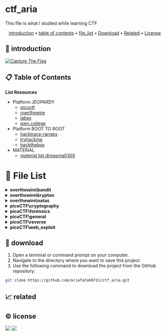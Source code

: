 # ctf_aria

This file is what I studied while learning CTF

<p align="center">
  <a href="#introduction">introduction</a> •
  <a href="#table-of-contents">table of contents</a> •
  <a href="#file-list">file_list</a> •
  <a href="#download">Download</a> •
  <a href="#related">Related</a> •
  <a href="#license">License</a>
</p>

<p id="introduction"></p>

## 🚀 introduction

<p align="left"> 
  <a href="#">
    <img alt="Capture The Flag" src="https://img.shields.io/badge/-Capture%20The%20Flag-FF5733?style=flat-square&logo=flag&logoColor=white" />
  </a>
</p>

<p id="table-of-contents"></p>

## 📋 Table of Contents

<b>List Resources</b>

<ul>
  <li>Platform JEOPARDY<ul>
    <li><a href="https://play.picoctf.org">picoctf</a></li>
    <li><a href="https://overthewire.org">overthewire</a></li>
    <li><a href="https://labex.io">labex</a></li>
    <li><a href="https://pwn.college">pwn.college</a></li>
  </ul></li>
  <li>Platform BOOT TO ROOT<ul>
    <li><a href="https://hacktrace-ranges.id">hacktrace-ranges</a></li>
    <li><a href="https://tryhackme.com">tryhackme</a></li>
    <li><a href="https:/www.hackthebox.com">hackthebox</a></li>
  </ul></li>
  <li>MATERIAL<ul>
    <li><a href="https://dimasma0305.github.io/Cyber-Security-Learning-Resources/Resource_List/Link_Bermanfaat">material list dimasma0305</a></li>
  </ul></li>
</ul>

<p id="file-list"></p>

# 📄 File List
<details>
<summary><b>overthewire\bandit</b></summary>
<ul>
 <li><a href='overthewire/bandit/level 01.html'>level 01</a></li>
 <li><a href='overthewire/bandit/level 02.html'>level 02</a></li>
 <li><a href='overthewire/bandit/level 03.html'>level 03</a></li>
 <li><a href='overthewire/bandit/level 04.html'>level 04</a></li>
 <li><a href='overthewire/bandit/level 05.html'>level 05</a></li>
 <li><a href='overthewire/bandit/level 06.html'>level 06</a></li>
 <li><a href='overthewire/bandit/level 07.html'>level 07</a></li>
 <li><a href='overthewire/bandit/level 08.html'>level 08</a></li>
 <li><a href='overthewire/bandit/level 09.html'>level 09</a></li>
 <li><a href='overthewire/bandit/level 10.html'>level 10</a></li>
 <li><a href='overthewire/bandit/level 11.html'>level 11</a></li>
 <li><a href='overthewire/bandit/level 12.html'>level 12</a></li>
 <li><a href='overthewire/bandit/level 13.html'>level 13</a></li>
 <li><a href='overthewire/bandit/level 14.html'>level 14</a></li>
 <li><a href='overthewire/bandit/level 15.html'>level 15</a></li>
 <li><a href='overthewire/bandit/level 16.html'>level 16</a></li>
 <li><a href='overthewire/bandit/level 17.html'>level 17</a></li>
 <li><a href='overthewire/bandit/level 18.html'>level 18</a></li>
 <li><a href='overthewire/bandit/level 19.html'>level 19</a></li>
 <li><a href='overthewire/bandit/level 20.html'>level 20</a></li>
 <li><a href='overthewire/bandit/level 21.html'>level 21</a></li>
 <li><a href='overthewire/bandit/level 22.html'>level 22</a></li>
 <li><a href='overthewire/bandit/level 23.html'>level 23</a></li>
 <li><a href='overthewire/bandit/level 24.html'>level 24</a></li>
 <li><a href='overthewire/bandit/level 25.html'>level 25</a></li>
 <li><a href='overthewire/bandit/level 26.html'>level 26</a></li>
 <li><a href='overthewire/bandit/level 27.html'>level 27</a></li>
 <li><a href='overthewire/bandit/level 28.html'>level 28</a></li>
 <li><a href='overthewire/bandit/level 29.html'>level 29</a></li>
 <li><a href='overthewire/bandit/level 30.html'>level 30</a></li>
 <li><a href='overthewire/bandit/level 31.html'>level 31</a></li>
 <li><a href='overthewire/bandit/level 32 un.html'>level 32 un</a></li>
 <li><a href='overthewire/bandit/level 33 un.html'>level 33 un</a></li>
</ul>

</details>

<details>
<summary><b>overthewire\krypton</b></summary>
<ul>
 <li><a href='overthewire/krypton/level 01.html'>level 01</a></li>
 <li><a href='overthewire/krypton/level 02.html'>level 02</a></li>
 <li><a href='overthewire/krypton/level 03.html'>level 03</a></li>
 <li><a href='overthewire/krypton/level 04 un.html'>level 04 un</a></li>
 <li><a href='overthewire/krypton/level 05 un.html'>level 05 un</a></li>
</ul>

</details>

<details>
<summary><b>overthewire\natas</b></summary>
<ul>
 <li><a href='overthewire/natas/level 00.html'>level 00</a></li>
 <li><a href='overthewire/natas/level 01.html'>level 01</a></li>
 <li><a href='overthewire/natas/level 02.html'>level 02</a></li>
 <li><a href='overthewire/natas/level 03.html'>level 03</a></li>
 <li><a href='overthewire/natas/level 04.html'>level 04</a></li>
 <li><a href='overthewire/natas/level 05.html'>level 05</a></li>
 <li><a href='overthewire/natas/level 06.html'>level 06</a></li>
 <li><a href='overthewire/natas/level 07.html'>level 07</a></li>
 <li><a href='overthewire/natas/level 08.html'>level 08</a></li>
 <li><a href='overthewire/natas/level 09.html'>level 09</a></li>
 <li><a href='overthewire/natas/level 10.html'>level 10</a></li>
 <li><a href='overthewire/natas/level 11 un.html'>level 11 un</a></li>
 <li><a href='overthewire/natas/level 12 un.html'>level 12 un</a></li>
 <li><a href='overthewire/natas/level 13 un.html'>level 13 un</a></li>
</ul>

</details>

<details>
<summary><b>picoCTF\cryptography</b></summary>
<ul>
 <li><a href='picoCTF/cryptography/E_13.html'>E_13</a></li>
 <li><a href='picoCTF/cryptography/E_Mod 26.html'>E_Mod 26</a></li>
 <li><a href='picoCTF/cryptography/E_The Numbers.html'>E_The Numbers</a></li>
 <li><a href='picoCTF/cryptography/E_interencdec.html'>E_interencdec</a></li>
 <li><a href='picoCTF/cryptography/M_Easy1.html'>M_Easy1</a></li>
 <li><a href='picoCTF/cryptography/M_Mind your Ps and Qs.html'>M_Mind your Ps and Qs</a></li>
 <li><a href='picoCTF/cryptography/M_Mr-Worldwide.html'>M_Mr-Worldwide</a></li>
 <li><a href='picoCTF/cryptography/M_Vigenere.html'>M_Vigenere</a></li>
 <li><a href='picoCTF/cryptography/M_caesar.html'>M_caesar</a></li>
 <li><a href='picoCTF/cryptography/M_rotation.html'>M_rotation</a></li>
 <li><a href='picoCTF/cryptography/M_substitution0.html'>M_substitution0</a></li>
 <li><a href='picoCTF/cryptography/M_substitution1.html'>M_substitution1</a></li>
 <li><a href='picoCTF/cryptography/M_substitution2.html'>M_substitution2</a></li>
 <li><a href='picoCTF/cryptography/M_un_Mini RSA.html'>M_un_Mini RSA</a></li>
 <li><a href='picoCTF/cryptography/M_un_morse-code.html'>M_un_morse-code</a></li>
</ul>

</details>

<details>
<summary><b>picoCTF\forensics</b></summary>
<ul>
 <li><a href='picoCTF/forensics/E_CanYouSee.html'>E_CanYouSee</a></li>
 <li><a href='picoCTF/forensics/E_Glory of the Garden.html'>E_Glory of the Garden</a></li>
 <li><a href='picoCTF/forensics/E_Scan Surprise.html'>E_Scan Surprise</a></li>
 <li><a href='picoCTF/forensics/E_Secret of the Polyglot.html'>E_Secret of the Polyglot</a></li>
 <li><a href='picoCTF/forensics/E_Verify.html'>E_Verify</a></li>
 <li><a href='picoCTF/forensics/E_information.html'>E_information</a></li>
 <li><a href='picoCTF/forensics/M_un_PcapPoisoning.html'>M_un_PcapPoisoning</a></li>
</ul>

</details>

<details>
<summary><b>picoCTF\general</b></summary>
<ul>
 <li><a href='picoCTF/general/E_2Warm.html'>E_2Warm</a></li>
 <li><a href='picoCTF/general/E_Bases.html'>E_Bases</a></li>
 <li><a href='picoCTF/general/E_Big Zip.html'>E_Big Zip</a></li>
 <li><a href='picoCTF/general/E_Binary Search.html'>E_Binary Search</a></li>
 <li><a href='picoCTF/general/E_Blame Game.html'>E_Blame Game</a></li>
 <li><a href='picoCTF/general/E_Codebook.html'>E_Codebook</a></li>
 <li><a href='picoCTF/general/E_Collaborative Development.html'>E_Collaborative Development</a></li>
 <li><a href='picoCTF/general/E_Commitment Issues.html'>E_Commitment Issues</a></li>
 <li><a href='picoCTF/general/E_First Find.html'>E_First Find</a></li>
 <li><a href='picoCTF/general/E_First Grep.html'>E_First Grep</a></li>
 <li><a href='picoCTF/general/E_Glitch Cat.html'>E_Glitch Cat</a></li>
 <li><a href='picoCTF/general/E_HashingJobApp.html'>E_HashingJobApp</a></li>
 <li><a href='picoCTF/general/E_Lets Warm Up.html'>E_Lets Warm Up</a></li>
 <li><a href='picoCTF/general/E_Magikarp Ground Mission.html'>E_Magikarp Ground Mission</a></li>
 <li><a href='picoCTF/general/E_Nice netcat.html'>E_Nice netcat</a></li>
 <li><a href='picoCTF/general/E_Obedient Cat.html'>E_Obedient Cat</a></li>
 <li><a href='picoCTF/general/E_PW Crack 1.html'>E_PW Crack 1</a></li>
 <li><a href='picoCTF/general/E_PW Crack 2.html'>E_PW Crack 2</a></li>
 <li><a href='picoCTF/general/E_Python Wrangling.html'>E_Python Wrangling</a></li>
 <li><a href='picoCTF/general/E_Static aint always noise.html'>E_Static aint always noise</a></li>
 <li><a href='picoCTF/general/E_Super SSH.html'>E_Super SSH</a></li>
 <li><a href='picoCTF/general/E_Tab, Tab, Attack.html'>E_Tab, Tab, Attack</a></li>
 <li><a href='picoCTF/general/E_Time Machine.html'>E_Time Machine</a></li>
 <li><a href='picoCTF/general/E_Warmed Up.html'>E_Warmed Up</a></li>
 <li><a href='picoCTF/general/E_Wave a flag.html'>E_Wave a flag</a></li>
 <li><a href='picoCTF/general/E_binhexa.html'>E_binhexa</a></li>
 <li><a href='picoCTF/general/E_convertme.py.html'>E_convertme.py</a></li>
 <li><a href='picoCTF/general/E_endianness.html'>E_endianness</a></li>
 <li><a href='picoCTF/general/E_fixme1.py.html'>E_fixme1.py</a></li>
 <li><a href='picoCTF/general/E_fixme2.py.html'>E_fixme2.py</a></li>
 <li><a href='picoCTF/general/E_repetitions.html'>E_repetitions</a></li>
 <li><a href='picoCTF/general/E_runme.py.html'>E_runme.py</a></li>
 <li><a href='picoCTF/general/E_strings it.html'>E_strings it</a></li>
 <li><a href='picoCTF/general/E_whats a net cat.html'>E_whats a net cat</a></li>
 <li><a href='picoCTF/general/M_ASCII Numbers.html'>M_ASCII Numbers</a></li>
 <li><a href='picoCTF/general/M_Based.html'>M_Based</a></li>
 <li><a href='picoCTF/general/M_PW Crack 3.html'>M_PW Crack 3</a></li>
 <li><a href='picoCTF/general/M_PW Crack 4.html'>M_PW Crack 4</a></li>
 <li><a href='picoCTF/general/M_PW Crack 5.html'>M_PW Crack 5</a></li>
 <li><a href='picoCTF/general/M_Permissions.html'>M_Permissions</a></li>
 <li><a href='picoCTF/general/M_Serpentine.html'>M_Serpentine</a></li>
 <li><a href='picoCTF/general/M_Specialer.html'>M_Specialer</a></li>
 <li><a href='picoCTF/general/M_chrono.html'>M_chrono</a></li>
 <li><a href='picoCTF/general/M_flag_shop.html'>M_flag_shop</a></li>
 <li><a href='picoCTF/general/M_plumbing.html'>M_plumbing</a></li>
 <li><a href='picoCTF/general/M_un_Special.html'>M_un_Special</a></li>
 <li><a href='picoCTF/general/M_useless.html'>M_useless</a></li>
</ul>

</details>

<details>
<summary><b>picoCTF\reverse</b></summary>
<ul>
 <li><a href='picoCTF/reverse/E_Transformation.html'>E_Transformation</a></li>
 <li><a href='picoCTF/reverse/E_vault-door-training.html'>E_vault-door-training</a></li>
 <li><a href='picoCTF/reverse/M_GDB baby step 1.html'>M_GDB baby step 1</a></li>
 <li><a href='picoCTF/reverse/M_Packer.html'>M_Packer</a></li>
 <li><a href='picoCTF/reverse/M_un_GDB baby step 2.html'>M_un_GDB baby step 2</a></li>
</ul>

</details>

<details>
<summary><b>picoCTF\web_exploit</b></summary>
<ul>
 <li><a href='picoCTF/web_exploit/E_Bookmarklet.html'>E_Bookmarklet</a></li>
 <li><a href='picoCTF/web_exploit/E_Cookies.html'>E_Cookies</a></li>
 <li><a href='picoCTF/web_exploit/E_GET_aHEAD.html'>E_GET_aHEAD</a></li>
 <li><a href='picoCTF/web_exploit/E_Includes.html'>E_Includes</a></li>
 <li><a href='picoCTF/web_exploit/E_Insp3ct0r.html'>E_Insp3ct0r</a></li>
 <li><a href='picoCTF/web_exploit/E_Inspect_HTML.html'>E_Inspect_HTML</a></li>
 <li><a href='picoCTF/web_exploit/E_IntroToBurp.html'>E_IntroToBurp</a></li>
 <li><a href='picoCTF/web_exploit/E_Local Authority.html'>E_Local Authority</a></li>
 <li><a href='picoCTF/web_exploit/E_Scavenger Hunt.html'>E_Scavenger Hunt</a></li>
 <li><a href='picoCTF/web_exploit/E_Unminify.html'>E_Unminify</a></li>
 <li><a href='picoCTF/web_exploit/E_WebDecode.html'>E_WebDecode</a></li>
 <li><a href='picoCTF/web_exploit/E_dont-use-client-side.html'>E_dont-use-client-side</a></li>
 <li><a href='picoCTF/web_exploit/E_logon.html'>E_logon</a></li>
 <li><a href='picoCTF/web_exploit/E_where are the robots.html'>E_where are the robots</a></li>
</ul>

</details>

<p id="download"></p>

## 🔨 download

1. Open a terminal or command prompt on your computer.
2. Navigate to the directory where you want to save this project.
3. Use the following command to download the project from the GitHub repository:
```sh
git clone https://github.com/ariafatah0711/ctf_aria.git
```

<p id="related"></p>

## 📈 related

<p id="license"></p>

## ©️ license
<a href="https://github.com/ariafatah0711" alt="CREATED"><img src="https://img.shields.io/static/v1?style=for-the-badge&label=CREATED%20BY&message=ariafatah0711&color=000000"></a>
<a href="https://github.com/ariafatah0711/ariafatah0711/blob/main/LICENSE" alt="LICENSE"><img src="https://img.shields.io/static/v1?style=for-the-badge&label=LICENSE&message=MIT&color=000000"></a>
